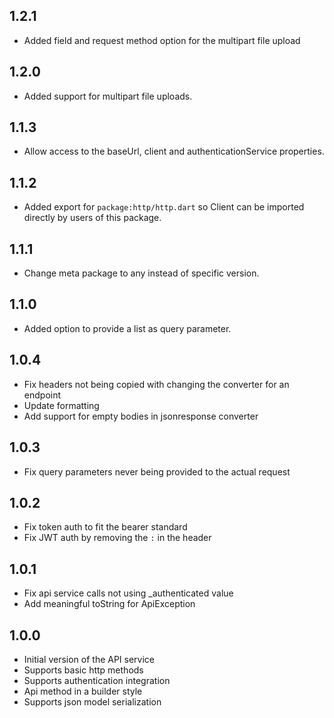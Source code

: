 ## 1.2.1
- Added field and request method option for the multipart file upload

## 1.2.0
- Added support for multipart file uploads.

## 1.1.3
- Allow access to the baseUrl, client and authenticationService properties.

## 1.1.2
- Added export for `package:http/http.dart` so Client can be imported directly by users of this package.

## 1.1.1
- Change meta package to any instead of specific version.

## 1.1.0
- Added option to provide a list as query parameter.

## 1.0.4
- Fix headers not being copied with changing the converter for an endpoint
- Update formatting
- Add support for empty bodies in jsonresponse converter

## 1.0.3
- Fix query parameters never being provided to the actual request

## 1.0.2
- Fix token auth to fit the bearer standard
- Fix JWT auth by removing the `:` in the header

## 1.0.1
- Fix api service calls not using _authenticated value
- Add meaningful toString for ApiException

## 1.0.0

- Initial version of the API service
- Supports basic http methods
- Supports authentication integration
- Api method in a builder style
- Supports json model serialization

